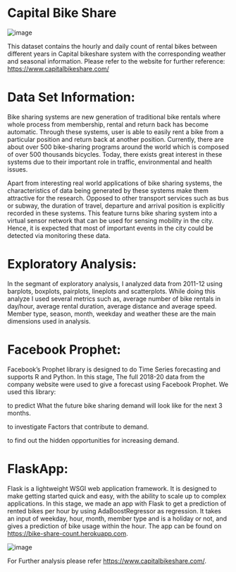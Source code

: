 # Capital Bike Share
![image](https://dcist.com/wp-content/uploads/sites/3/2019/02/cabi_web-900x600.jpg)

This dataset contains the hourly and daily count of rental bikes between different years in Capital bikeshare system with the corresponding weather and seasonal information. Please refer to the website for further reference: https://www.capitalbikeshare.com/

# Data Set Information:
Bike sharing systems are new generation of traditional bike rentals where whole process from membership, rental and return back has become automatic. Through these systems, user is able to easily rent a bike from a particular position and return back at another position. Currently, there are about over 500 bike-sharing programs around the world which is composed of over 500 thousands bicycles. Today, there exists great interest in these systems due to their important role in traffic, environmental and health issues.

Apart from interesting real world applications of bike sharing systems, the characteristics of data being generated by these systems make them attractive for the research. Opposed to other transport services such as bus or subway, the duration of travel, departure and arrival position is explicitly recorded in these systems. This feature turns bike sharing system into a virtual sensor network that can be used for sensing mobility in the city. Hence, it is expected that most of important events in the city could be detected via monitoring these data.

# Exploratory Analysis:
In the segmant of exploratory analysis, I analyzed data from 2011-12 using barplots, boxplots, pairplots, lineplots and scatterplots. While doing this analyze I used several metrics such as, average number of bike rentals in day/hour, average rental duration, average distance and average speed. Member type, season, month, weekday and weather these are the main dimensions used in analysis.

# Facebook Prophet:
Facebook’s Prophet library is designed to do Time Series forecasting and supports R and Python. In this stage, The full 2018-20 data from the company website were used to give a forecast using Facebook Prophet. We used this library:

to predict What the future bike sharing demand will look like for the next 3 months.

to investigate Factors that contribute to demand.

to find out the hidden opportunities for increasing demand.

# FlaskApp:
Flask is a lightweight WSGI web application framework. It is designed to make getting started quick and easy, with the ability to scale up to complex applications. In this stage, we made an app with Flask to get a prediction of rented bikes per hour by using AdaBoostRegressor as regression. It takes an input of weekday, hour, month, member type and is a holiday or not, and gives a prediction of bike usage within the hour. The app can be found on https://bike-share-count.herokuapp.com.

![image](https://user-images.githubusercontent.com/73485296/110383888-40a80880-805d-11eb-956f-7047c176a4a1.png)

For Further analysis please refer https://www.capitalbikeshare.com/.
